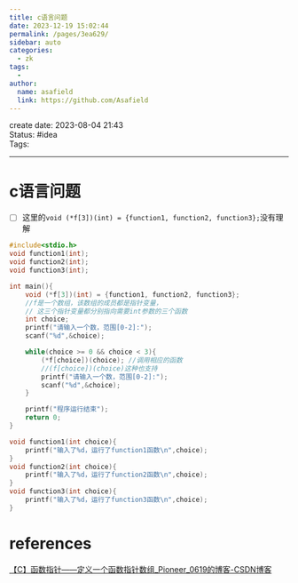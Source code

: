 ```yaml
---
title: c语言问题
date: 2023-12-19 15:02:44
permalink: /pages/3ea629/
sidebar: auto
categories:
  - zk
tags:
  - 
author: 
  name: asafield
  link: https://github.com/Asafield
---
```


create date: 2023-08-04 21:43  
Status: #idea  
Tags: 

---

# c语言问题
- [ ] 这里的`void (*f[3])(int) = {function1, function2, function3};`没有理解
```c
#include<stdio.h>
void function1(int);
void function2(int);
void function3(int);

int main(){
    void (*f[3])(int) = {function1, function2, function3};
    //f是一个数组，该数组的成员都是指针变量，
    // 这三个指针变量都分别指向需要int参数的三个函数
    int choice;
    printf("请输入一个数，范围[0-2]:");
    scanf("%d",&choice);

    while(choice >= 0 && choice < 3){
        (*f[choice])(choice); //调用相应的函数
        //(f[choice])(choice)这种也支持
        printf("请输入一个数，范围[0-2]:");
        scanf("%d",&choice);
    }

    printf("程序运行结束");
    return 0;
}

void function1(int choice){
    printf("输入了%d，运行了function1函数\n",choice);
}
void function2(int choice){
    printf("输入了%d，运行了function2函数\n",choice);
}
void function3(int choice){
    printf("输入了%d，运行了function3函数\n",choice);
}

```
# references
[【C】函数指针——定义一个函数指针数组_Pioneer_0619的博客-CSDN博客](https://blog.csdn.net/l634007854/article/details/120884089)